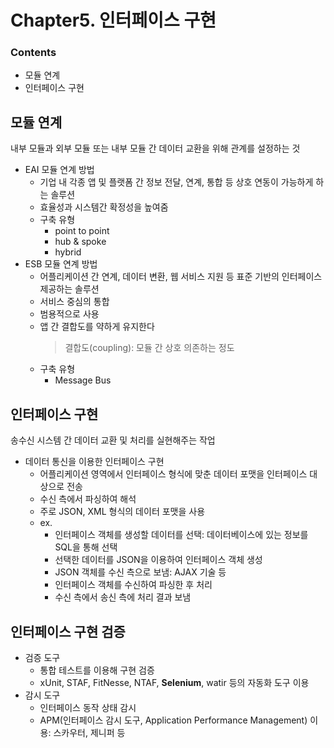 # Chapter5. 인터페이스 구현
### Contents
* 모듈 연계
* 인터페이스 구현

## 모듈 연계
내부 모듈과 외부 모듈 또는 내부 모듈 간 데이터 교환을 위해 관계를 설정하는 것

* EAI 모듈 연계 방법
    - 기업 내 각종 앱 및 플랫폼 간 정보 전달, 연계, 통합 등 상호 연동이 가능하게 하는 솔루션
    - 효율성과 시스템간 확정성을 높여줌
    - 구축 유형
        - point to point
        - hub & spoke
        - hybrid
* ESB 모듈 연계 방법
    - 어플리케이션 간 연계, 데이터 변환, 웹 서비스 지원 등 표준 기반의 인터페이스 제공하는 솔루션
    - 서비스 중심의 통합
    - 범용적으로 사용
    - 앱 간 결합도를 약하게 유지한다
        > 결합도(coupling): 모듈 간 상호 의존하는 정도
    - 구축 유형
        - Message Bus

## 인터페이스 구현
송수신 시스템 간 데이터 교환 및 처리를 실현해주는 작업

* 데이터 통신을 이용한 인터페이스 구현
    - 어플리케이션 영역에서 인터페이스 형식에 맞춘 데이터 포맷을 인터페이스 대상으로 전송
    - 수신 측에서 파싱하여 해석
    - 주로 JSON, XML 형식의 데이터 포맷을 사용
    - ex. 
        - 인터페이스 객체를 생성할 데이터를 선택: 데이터베이스에 있는 정보를 SQL을 통해 선택
        - 선택한 데이터를 JSON을 이용하여 인터페이스 객체 생성
        - JSON 객체를 수신 측으로 보냄: AJAX 기술 등
        - 인터페이스 객체를 수신하여 파싱한 후 처리
        - 수신 측에서 송신 측에 처리 결과 보냄

## 인터페이스 구현 검증
* 검증 도구
    - 통합 테스트를 이용해 구현 검증
    - xUnit, STAF, FitNesse, NTAF, **Selenium**, watir 등의 자동화 도구 이용
* 감시 도구
    - 인터페이스 동작 상태 감시
    - APM(인터페이스 감시 도구, Application Performance Management) 이용: 스카우터, 제니퍼 등